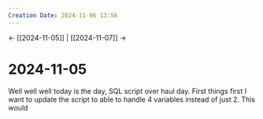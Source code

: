 ```yaml
---
Creation Date: 2024-11-06 13:56
---
```


<- [[2024-11-05]] | [[2024-11-07]]  ->

# 2024-11-05
Well well well today is the day, SQL script over haul day. First things first I want to update the script to able to handle 4 variables instead of just 2. This would 